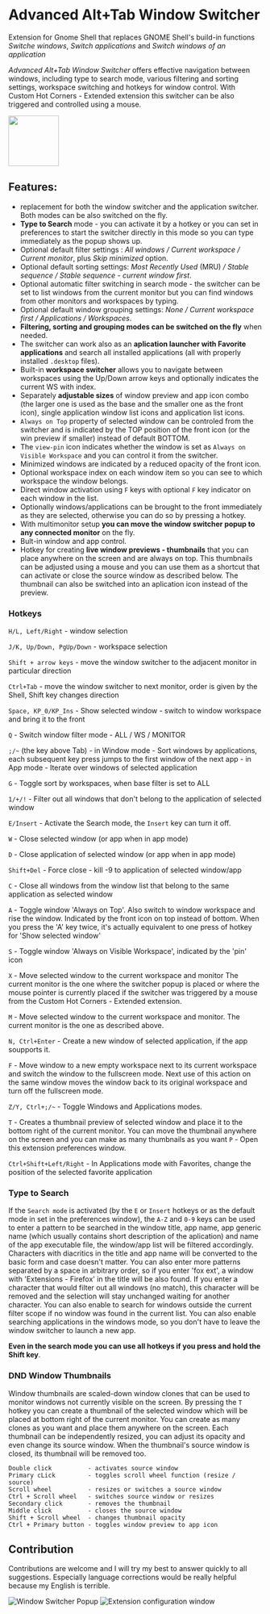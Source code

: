 # Advanced Alt+Tab Window Switcher
Extension for Gnome Shell that replaces GNOME Shell's build-in functions *Switche windows*, *Switch applications* and *Switch windows of an application*

*Advanced Alt+Tab Window Switcher* offers effective navigation between windows, including type to search mode, various filtering and sorting settings, workspace switching and hotkeys for window control. With Custom Hot Corners - Extended extension this switcher can be also triggered and controlled using a mouse. 


[<img alt="" height="100" src="https://raw.githubusercontent.com/andyholmes/gnome-shell-extensions-badge/master/get-it-on-ego.svg?sanitize=true">](https://extensions.gnome.org/extension/4412/advanced-alttab-window-switcher/)

## Features:

- replacement for both the window switcher and the application switcher. Both modes can be also switched on the fly.
- **Type to Search** mode - you can activate it by a hotkey or you can set in preferences to start the switcher directly in this mode so you can type immediately as the popup shows up.
- Optional default filter settings : *All windows / Current workspace / Current monitor*, plus *Skip minimized* option.
- Optional default sorting settings: *Most Recently Used* (MRU) */ Stable sequence / Stable sequence - current window first*.
- Optional automatic filter switching in search mode - the switcher can be set to list windows from the current monitor but you can find windows from other monitors and workspaces by typing.
- Optional default window grouping settings: *None / Current workspace first / Applications / Workspaces*.
- **Filtering, sorting and grouping modes can be switched on the fly** when needed.
- The switcher can work also as an **aplication launcher with Favorite applications** and search all installed applications (all with properly installed `.desktop` files).
- Built-in **workspace switcher** allows you to navigate between workspaces using the Up/Down arrow keys and optionally indicates the current WS with index.
- Separately **adjustable sizes** of window preview and app icon combo (the larger one is used as the base and the smaller one as the front icon), single application window list icons and application list icons.
- `Always on Top` property of selected window can be controled from the switcher and is indicated by the TOP position of the front icon (or the win preview if smaller) instead of default BOTTOM.
- The `view-pin` icon indicates whether the window is set as `Always on Visible Workspace` and you can control it from the switcher.
- Minimized windows are indicated by a reduced opacity of the front icon.
- Optional workspace index on each window item so you can see to which workspace the window belongs.
- Direct window activation using `F` keys with optional `F` key indicator on each window in the list.
- Optionally windows/applications can be brought to the front immediately as they are selected, otherwise you can do so by pressing a hotkey.
- With multimonitor setup **you can move the window switcher popup to any connected monitor** on the fly.
- Bult-in window and app control.
- Hotkey for creating **live window previews - thumbnails** that you can place anywhere on the screen and are always on top. This thumbnails can be adjusted using a mouse and you can use them as a shortcut that can activate or close the source window as described below. The thumbnail can also be switched into an aplication icon instead of the preview.

### Hotkeys

`H/L, Left/Right`         - window selection

`J/K, Up/Down, PgUp/Down` - workspace selection

`Shift + arrow keys`      - move the window switcher to the adjacent monitor in particular direction

`Ctrl+Tab`                - move the window switcher to next monitor, order is given by the Shell, Shift key changes direction

`Space, KP_0/KP_Ins`      - Show selected window - switch to window workspace and bring it to the front

`Q`                       - Switch window filter mode - ALL / WS / MONITOR

`;/~` (the key above Tab) - in Window mode - Sort windows by applications, each subsequent key press jumps to the first window of the next app
                          - in App mode - Iterate over windows of selected application

`G`                       - Toggle sort by workspaces, when base filter is set to ALL

`1/+/!`                   - Filter out all windows that don't belong to the application of selected window

`E/Insert`                - Activate the Search mode, the `Insert` key can turn it off.

`W`                       - Close selected window (or app when in app mode)

`D`                       - Close application of selected window (or app when in app mode)

`Shift+Del`               - Force close - kill -9 to application of selected window/app

`C`                       - Close all windows from the window list that belong to the same application as selected window

`A`                       - Toggle window 'Always on Top'. Also switch to window workspace and rise the window.
                           Indicated by the front icon on top instead of bottom.
                           When you press the 'A' key twice, it's actually equivalent to one press of hotkey for 'Show selected window'

`S`                       - Toggle window 'Always on Visible Workspace', indicated by the 'pin' icon

`X`                       - Move selected window to the current workspace and monitor
                            The current monitor is the one where the switcher popup is placed or where the mouse pointer is currently placed if the switcher was triggered by a mouse from the Custom Hot Corners - Extended extension.

`M`                       - Move selected window to the current workspace and monitor. The current monitor is the one as described above.

`N, Ctrl+Enter`           - Create a new window of selected application, if the app soupports it.

`F`                       - Move window to a new empty workspace next to its current workspace and switch the window to the fullscreen mode.
                           Next use of this action on the same window moves the window back to its original workspace and turn off the fullscreen mode.

`Z/Y, Ctrl+;/~`           - Toggle Windows and Applications modes.

`T`                       - Creates a thumbnail preview of selected window and place it to the bottom right of the current monitor. You can move the thumbnail anywhere on the screen and you can make as many thumbnails as you want
`P`                       - Open this extension preferences window.

`Ctrl+Shift+Left/Right`   - In Applications mode with Favorites, change the position of the selected favorite application

### Type to Search

If the `Search mode` is activated (by the `E` or `Insert` hotkeys or as the default mode in set in the preferences window), the `A-Z` and `0-9` keys can be used to enter a pattern to be searched in the window title, app name, app generic name (which usually contains short description of the aplication) and name of the app executable file, the window/app list will be filtered accordingly. Characters with diacritics in the title and app name will be converted to the basic form and case doesn't matter. You can also enter more patterns separated by a space in arbitrary order, so if you enter 'fox ext', a window with 'Extensions - Firefox' in the title will be also found. If you enter a character that would filter out all windows (no match), this character will be removed and the selection will stay unchanged waiting for another character. You can also enable to search for windows outside the current filter scope if no window was found in the current list. You can also enable searching applications in the windows mode, so you don't have to leave the window switcher to launch a new app.

**Even in the search mode you can use all hotkeys if you press and hold the Shift key**.

### DND Window Thumbnails

Window thumbnails are scaled-down window clones that can be used to monitor windows not currently visible on the screen. By pressing the `T` hotkey you can create a thumbnail of the selected window which will be placed at bottom right of the current monitor. You can create as many clones as you want and place them anywhere on the screen. Each thumbnail can be independently resized, you can adjust its opacity and even change its source window. When the thumbnail's source window is closed, its thumbnail will be removed too.

    Double click          - activates source window
    Primary cLick         - toggles scroll wheel function (resize / source)
    Scroll wheel          - resizes or switches a source window
    Ctrl + Scroll wheel   - switches source window or resizes
    Secondary click       - removes the thumbnail
    Middle click          - closes the source window
    Shift + Scroll wheel  - changes thumbnail opacity
    Ctrl + Primary button - toggles window preview to app icon
 
## Contribution

Contributions are welcome and I will try my best to answer quickly to all suggestions. Especially language corrections would be really helpful because my English is terrible.


![Window Switcher Popup](screenshot.png)
![Extension configuration window](screenshot1.png)
 